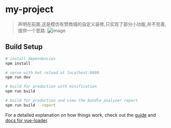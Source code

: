 # my-project

> 声明在前面,这是模仿有赞商城的自定义装修,只实现了部分小功能,并不完善,提供一个思路.
 ![image](https://github.com/daywithday/Vue-custom-decoration/static/img.png)
## Build Setup

``` bash
# install dependencies
npm install

# serve with hot reload at localhost:8080
npm run dev

# build for production with minification
npm run build

# build for production and view the bundle analyzer report
npm run build --report
```

For a detailed explanation on how things work, check out the [guide](http://vuejs-templates.github.io/webpack/) and [docs for vue-loader](http://vuejs.github.io/vue-loader).
